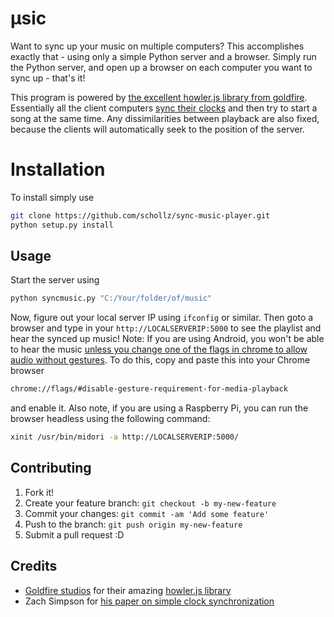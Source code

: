 # μsic

Want to sync up your music on multiple computers? This accomplishes exactly that - using only a simple Python server and a browser. Simply run the Python server, and open up a browser on each computer you want to sync up - that's it!

This program is powered by [the excellent howler.js library from goldfire](https://github.com/goldfire/howler.js/). Essentially all the client computers [sync their clocks](http://www.mine-control.com/zack/timesync/timesync.html) and then try to start a song at the same time. Any dissimilarities between playback are also fixed, because the clients will automatically seek to the position of the server.

# Installation

To install simply use

```bash
git clone https://github.com/schollz/sync-music-player.git
python setup.py install
```

## Usage

Start the server using

```bash
python syncmusic.py "C:/Your/folder/of/music"
```
Now, figure out your local server IP using ```ifconfig``` or similar. Then goto a browser and type in your ```http://LOCALSERVERIP:5000``` to see the playlist and hear the synced up music! Note: If you are using Android, you won't be able to hear the music [unless you change one of the flags in chrome to allow audio without gestures](http://android.stackexchange.com/questions/59134/enable-autoplay-html5-video-in-chrome). To do this, copy and paste this into your Chrome browser

```bash
chrome://flags/#disable-gesture-requirement-for-media-playback
```
and enable it. Also note, if you are using a Raspberry Pi, you can run the browser headless using the following command:

```bash
xinit /usr/bin/midori -a http://LOCALSERVERIP:5000/
```

## Contributing

1. Fork it!
2. Create your feature branch: `git checkout -b my-new-feature`
3. Commit your changes: `git commit -am 'Add some feature'`
4. Push to the branch: `git push origin my-new-feature`
5. Submit a pull request :D

## Credits

* [Goldfire studios](http://goldfirestudios.com/blog/104/howler.js-Modern-Web-Audio-Javascript-Library) for their amazing [howler.js library](https://github.com/goldfire/howler.js/)
* Zach Simpson for [his paper on simple clock synchronization](http://www.mine-control.com/zack/timesync/timesync.html)


